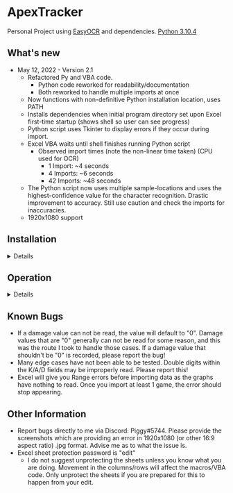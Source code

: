 # ApexTracker
Personal Project using [EasyOCR](https://github.com/JaidedAI/EasyOCR) and dependencies. [Python 3.10.4](https://www.python.org/downloads/release/python-3104/)

## What's new
- May 12, 2022 - Version 2.1
  - Refactored Py and VBA code.
    - Python code reworked for readability/documentation
    - Both reworked to handle multiple imports at once
  - Now functions with non-definitive Python installation location, uses PATH
  - Installs dependencies when initial program directory set upon Excel first-time startup (shows shell so user can see progress)
  - Python script uses Tkinter to display errors if they occur during import.
  - Excel VBA waits until shell finishes running Python script
    - Observed import times (note the non-linear time taken) (CPU used for OCR)
      - 1 Import: ~4 seconds
      - 4 Imports: ~6 seconds
      - 42 Imports: ~48 seconds
  - The Python script now uses multiple sample-locations and uses the highest-confidence value for the character recognition. Drastic improvement to accuracy. Still use caution and check the imports for inaccuracies.
  - 1920x1080 support

## Installation
<details>
  <summary>Details</summary>
  
  ### Step 1
  Download [Python 3.10.4](https://www.python.org/ftp/python/3.10.4/python-3.10.4-amd64.exe)
  Ensure pip is installed and Python is added to enviornment variables
  <details>
  <summary>Images</summary>
    <img src="https://user-images.githubusercontent.com/70485276/168204310-b8845f07-05ac-4ebd-a1e1-399102a7e419.JPG" alt="">
    <img src="https://user-images.githubusercontent.com/70485276/168204318-098a69d6-1287-47d2-9748-503c25cded8e.JPG" alt="">
  </details>
  
  ### Step 2
  Download the individual files (config.txt, requirements.txt, summaryToText.py, and ApexTrackerS13.xlsm)
  
  or
  
  Download the [SFX Archive](https://github.com/djs0065/ApexTracker/blob/main/ApexTrackerV2.1.exe)
  
  ### Step 3
  Edit the config.txt file with your screenshot directory for Apex Legends (Ex. D:\Steam\userdata\###\###\remote\###\screenshots)
  <details>
  <summary>Image</summary>
    <img src="https://user-images.githubusercontent.com/70485276/168205358-7c68474a-de09-4917-97e2-8153103de5ae.JPG" alt="">
  </details>
  
  ### Step 4
  Open the Excel file (ApexTrackerS13.xlsm) and enter the directory housing the downloaded/extracted files. Press "Submit" and you will see the Shell downloading the dependencies.
  <details>
  <summary>Images</summary>
    <img src="https://user-images.githubusercontent.com/70485276/168205793-984aa03d-b501-48ac-a62b-5daa83386309.JPG" alt="">
    <img src="https://user-images.githubusercontent.com/70485276/168205896-537a3f09-6bcb-4372-857d-8257a13b98a4.JPG" alt="">
  </details>
  
  ### Completed Installation

</details>

  ## Operation
  <details>
  <summary>Details</summary>
  
  ### Starting RP
  The blue box on the main sheet is unlocked and you should enter your current RP (before you play any new games/import any new data)
  
  ### Import Files
  Press the "Import Data" button to run the program and automatically import the game data from the screenshots within the directory in "config.txt"
  Once the program finishes loading, you will see your data loaded into the sheet. Wait times are proportional to the amount of data imported. If importing more than one game (2 screenshots) then expect to wait at least 5 seconds.
  
  ### Remove Data
  Press the "Remove Entry" button to remove the last line of data within the table. This can not be un-done and will be permanently removed. Consider moving your screenshot back into the directory and import again if necessary.
  
  ### Change Path
  Press the "Change Path" button to change the directory which Excel looks for the program (Python file, config.txt, etc.)
  
  ### Begin New Day
  On the "Graphs" sheet, press "Begin New Day" to insert a vertical line on the current game number. You can now see where you left off/began each day. Do this at the end of each day, or the beginning of each day before importing new games.
  
  ### Remove New Day
  On the "Graphs" sheet, press "Undo" to remove a vertical line (LIFO based). This can not be undone and will require the "Begin New Day" button the be pressed again.
</details>

## Known Bugs
 - If a damage value can not be read, the value will default to "0". Damage values that are "0" generally can not be read for some reason, and this was the route I took to handle those cases. If a damage value that shouldn't be "0" is recorded, please report the bug!
 - Many edge cases have not been able to be tested. Double digits within the K/A/D fields may be improperly read. Please report this!
 - Excel will give you Range errors before importing data as the graphs have nothing to read. Once you import at least 1 game, the error should stop appearing.

## Other Information
 - Report bugs directly to me via Discord: Piggy#5744. Please provide the screenshots which are providing an error in 1920x1080 (or other 16:9 aspect ratio) .jpg format. Advise me as to what the issue is.
 - Excel sheet protection password is "edit"
   - I do not suggest unprotecting the sheets unless you know what you are doing. Movement in the columns/rows will affect the macros/VBA code. Only unprotect the sheets if you are prepared for this to happen from your edit.
    


